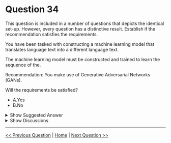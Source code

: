 # Question 34

This question is included in a number of questions that depicts the identical set-up. However, every question has a distinctive result. Establish if the recommendation satisfies the requirements.

You have been tasked with constructing a machine learning model that translates language text into a different language text.

The machine learning model must be constructed and trained to learn the sequence of the.

Recommendation: You make use of Generative Adversarial Networks (GANs).

Will the requirements be satisfied?

- A.Yes
- B.No

<details>
  <summary>Show Suggested Answer</summary>

<strong>B</strong><br>

</details>

<details>
  <summary>Show Discussions</summary>

<blockquote><p><strong>sar77</strong> <code>(Sat 12 Jul 2025 01:29)</code> - <em>Upvotes: 1</em></p><p>Generative Adversarial Networks (GAN) for training generative AI.

Recurrent Neural Networks (RNN) for training text (words sequence) in term of seq2seq, but now it is out of date, use Transformer as alternative solution.</p></blockquote>

<blockquote><p><strong>SwamiShubham0</strong> <code>(Tue 27 Aug 2024 05:20)</code> - <em>Upvotes: 2</em></p><p>sequence of the....? is the question incomplete?</p></blockquote>
<blockquote><p><strong>james2033</strong> <code>(Thu 12 Oct 2023 08:56)</code> - <em>Upvotes: 2</em></p><p>Generative Adversarial Networks (GAN) for training generative AI.

Recurrent Neural Networks (RNN) for training text (words sequence) in term of seq2seq, but now it is out of date, use Transformer as alternative solution.

Anyway, GAN is incorrect for NLP (translation).

https://learn.microsoft.com/en-us/azure/machine-learning/concept-deep-learning-vs-machine-learning?view=azureml-api-2#generative-adversarial-network-gan

https://learn.microsoft.com/en-us/azure/machine-learning/concept-deep-learning-vs-machine-learning?view=azureml-api-2#machine-translation</p></blockquote>

<blockquote><p><strong>dispoc</strong> <code>(Tue 12 Sep 2023 06:59)</code> - <em>Upvotes: 1</em></p><p>GAN&#x27;s are for new data generation.</p></blockquote>
<blockquote><p><strong>meysa</strong> <code>(Wed 11 Jan 2023 01:05)</code> - <em>Upvotes: 4</em></p><p>No, Generative adversarial networks (GANs) are algorithmic architectures that use two neural networks, pitting one against the other (thus the “adversarial”) in order to generate new, synthetic instances of data that can pass for real data. They are used widely in image generation, video generation and voice generation.</p></blockquote>
<blockquote><p><strong>ranjsi01</strong> <code>(Wed 26 Jan 2022 11:45)</code> - <em>Upvotes: 3</em></p><p>GANs used for image translation</p></blockquote>

</details>

---

[<< Previous Question](question_33.md) | [Home](../index.md) | [Next Question >>](question_35.md)
